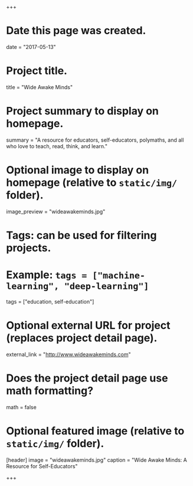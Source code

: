 +++
# Date this page was created.
date = "2017-05-13"

# Project title.
title = "Wide Awake Minds"

# Project summary to display on homepage.
summary = "A resource for educators, self-educators, polymaths, and all who love to teach, read, think, and learn."

# Optional image to display on homepage (relative to `static/img/` folder).
image_preview = "wideawakeminds.jpg"

# Tags: can be used for filtering projects.
# Example: `tags = ["machine-learning", "deep-learning"]`
tags = ["education, self-education"]

# Optional external URL for project (replaces project detail page).
external_link = "http://www.wideawakeminds.com"

# Does the project detail page use math formatting?
math = false

# Optional featured image (relative to `static/img/` folder).
[header]
image = "wideawakeminds.jpg"
caption = "Wide Awake Minds: A Resource for Self-Educators"

+++
